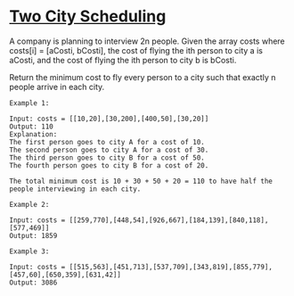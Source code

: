 # [Two City Scheduling](https://leetcode.com/problems/two-city-scheduling/)

A company is planning to interview 2n people. Given the array costs where costs[i] = [aCosti, bCosti], the cost of flying the ith person to city a is aCosti, and the cost of flying the ith person to city b is bCosti.

Return the minimum cost to fly every person to a city such that exactly n people arrive in each city.

```
Example 1:

Input: costs = [[10,20],[30,200],[400,50],[30,20]]
Output: 110
Explanation:
The first person goes to city A for a cost of 10.
The second person goes to city A for a cost of 30.
The third person goes to city B for a cost of 50.
The fourth person goes to city B for a cost of 20.

The total minimum cost is 10 + 30 + 50 + 20 = 110 to have half the people interviewing in each city.
```

```
Example 2:

Input: costs = [[259,770],[448,54],[926,667],[184,139],[840,118],[577,469]]
Output: 1859
```

```
Example 3:

Input: costs = [[515,563],[451,713],[537,709],[343,819],[855,779],[457,60],[650,359],[631,42]]
Output: 3086
```
